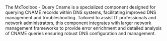 The MxToolbox - Query Cname is a specialized component designed for querying CNAME records within DNS systems, facilitating improved DNS management and troubleshooting. Tailored to assist IT professionals and network administrators, this component integrates with larger network management frameworks to provide error enrichment and detailed analysis of CNAME queries ensuring robust DNS configuration and management.
